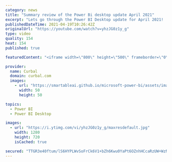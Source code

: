 ```yaml
---
category: news
title: "Summary review of the Power Bi desktop update April 2021"
excerpt: "Lets go through the Power BI Desktop update for April 2021!  Chapters: 00:00 Intro 00:40 Small multiples (padding control and support for combo charts) 00:55 New shapes + formatting options: 02:00 Connect to a perspective in Direct query for AAS 02:15 Crossfilter supports many to many and Performance"
publishedDateTime: 2021-04-19T10:26:42Z
originalUrl: "https://youtube.com/watch?v=yhzJG0z1y_g"
type: video
quality: 154
heat: 154
published: true

featuredContent: "<iframe width=\"800\" height=\"500\" frameborder=\"0\" src=\"https://www.youtube.com/embed/yhzJG0z1y_g\" allow=\"accelerometer; autoplay; encrypted-media; gyroscope; picture-in-picture\" allowfullscreen></iframe>"

provider:
  name: Curbal
  domain: curbal.com
  images:
    - url: "https://smartableai.github.io/microsoft-power-bi/assets/images/organizations/curbal.com-50x50.jpg"
      width: 50
      height: 50

topics:
  - Power BI
  - Power BI Desktop

images:
  - url: "https://i.ytimg.com/vi/yhzJG0z1y_g/maxresdefault.jpg"
    width: 1280
    height: 720
    isCached: true

secured: "TTGR3e40ftum/lS6HYPLWvSoFrCk6V1+bZh6Kwu0YaPt6OZnhHCcaRzUW+WzN992XVHEavVJYtCBV4c/4JPIKPGWE2HDFmADJbKX3bxE+4K7UjJfMIbaipCPogrOtjfGACruDJUsnM0lGYwXEYseH2uTR1HUj8+851LOyiXEKhim+Vh81SVBvujRQWEP8QErL0cPTFRJd8J+ZhoRTOmw/agm1iBVCjMcgEOiQ9/1VrTHB30hyKB6M+vzxhBewVDXHjdlZsKI3R7kPC0cqkj1GMukBk1I4mPeN6fB1i3DmZFo0sjZy1Gq4aiio0QUk4BCG0omzUDvlh9BioXa2X1VNa+fSgb/f6fjqYwMs4/BLTstU2lgWJB+XWRSfMuMFMULTXa34kdwLS/gz947Vfrj7WKbfeCTBhrjYsKUIpLyAOU=;pFa5NKEeJ+g9+VMBMV9HXQ=="
---
```


